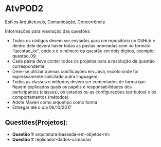 # AtvPOD2
Estilos Arquiteturais, Comunicação, Concorrência

Informações para resolução das questões:
* Todos os códigos devem ser enviados para um repositório no GitHub e dentro dele deverá haver todas as pastas nomeadas com no formato "questao_xx", onde x é o número da questão em dois dígitos, exemplo: questao_09;
* Cada pasta deve conter todos os projetos para a resolução da questão correspondente;
* Deve-se utilizar apenas codificações em Java, exceto onde for expressamente solicitado outra linguagem;
* Todos as classes e métodos devem ser comentados de forma que fiquem explicados quais os papéis e responsabilidades dos participantes (classes), os estados ou as configurações (atributos) e os comportamentos (métodos);
* Adote Maven como arquetipo  como forma
* Entregar até o dia 06/10/2017
 
## Questões(Projetos):

* **Questão 1:** arquitetura-baseada-em-objetos-rmi
* **Questão 1:** replicador-dados-camadas/

